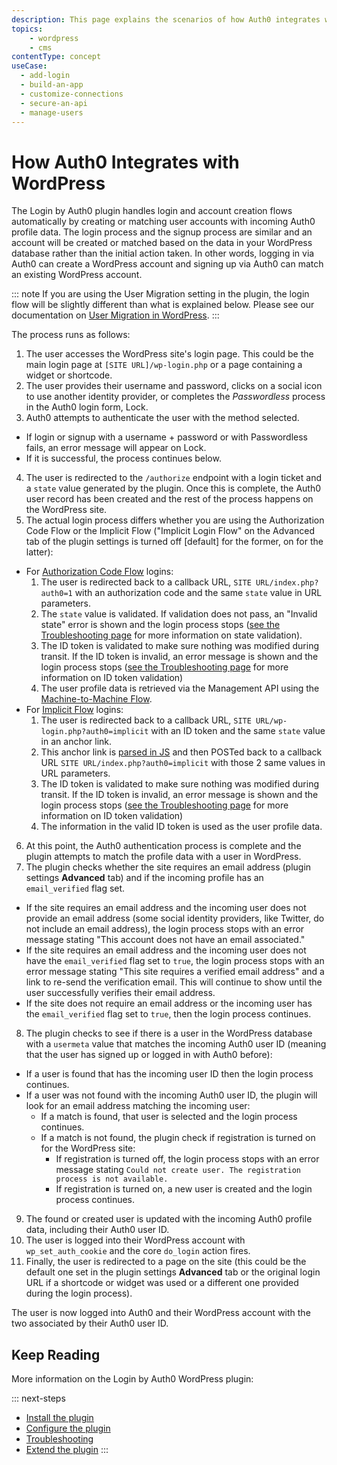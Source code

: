 ```yaml
---
description: This page explains the scenarios of how Auth0 integrates with WordPress.
topics:
    - wordpress
    - cms
contentType: concept
useCase:
  - add-login
  - build-an-app
  - customize-connections
  - secure-an-api
  - manage-users  
---
```

# How Auth0 Integrates with WordPress

The Login by Auth0 plugin handles login and account creation flows automatically by creating or matching user accounts with incoming Auth0 profile data. The login process and the signup process are similar and an account will be created or matched based on the data in your WordPress database rather than the initial action taken. In other words, logging in via Auth0 can create a WordPress account and signing up via Auth0 can match an existing WordPress account.

  ::: note
  If you are using the User Migration setting in the plugin, the login flow will be slightly different than what is explained below. Please see our documentation on [User Migration in WordPress](/cms/wordpress/user-migration).
  :::

The process runs as follows:

1. The user accesses the WordPress site's login page. This could be the main login page at `[SITE URL]/wp-login.php` or a page containing a widget or shortcode.
2. The user provides their username and password, clicks on a social icon to use another identity provider, or completes the <dfn data-key="passwordless">Passwordless</dfn> process in the Auth0 login form, Lock.
3. Auth0 attempts to authenticate the user with the method selected.
  - If login or signup with a username + password or with Passwordless fails, an error message will appear on Lock.
  - If it is successful, the process continues below.
4. The user is redirected to the `/authorize` endpoint with a login ticket and a `state` value generated by the plugin. Once this is complete, the Auth0 user record has been created and the rest of the process happens on the WordPress site.
5. The actual login process differs whether you are using the Authorization Code Flow or the Implicit Flow ("Implicit Login Flow" on the Advanced tab of the plugin settings is turned off [default] for the former, on for the latter):
  - For [Authorization Code Flow](/flows/guides/auth-code/add-login-auth-code) logins:
    1. The user is redirected back to a callback URL, `SITE URL/index.php?auth0=1` with an authorization code and the same `state` value in URL parameters.
    2. The `state` value is validated. If validation does not pass, an "Invalid state" error is shown and the login process stops ([see the Troubleshooting page](/cms/wordpress/troubleshoot) for more information on state validation).
    3. The ID token is validated to make sure nothing was modified during transit. If the ID token is invalid, an error message is shown and the login process stops ([see the Troubleshooting page](/cms/wordpress/troubleshoot) for more information on ID token validation)
    4. The user profile data is retrieved via the Management API using the [Machine-to-Machine Flow](/flows/concepts/client-credentials).
  - For [Implicit Flow](/flows/guides/implicit/add-login-implicit) logins:
    1. The user is redirected back to a callback URL, `SITE URL/wp-login.php?auth0=implicit` with an ID token and the same `state` value in an anchor link.
    2. This anchor link is [parsed in JS](https://github.com/auth0/wp-auth0/blob/master/assets/js/implicit-login.js) and then POSTed back to a callback URL `SITE URL/index.php?auth0=implicit` with those 2 same values in URL parameters.
    3. The ID token is validated to make sure nothing was modified during transit. If the ID token is invalid, an error message is shown and the login process stops ([see the Troubleshooting page](/cms/wordpress/troubleshoot) for more information on ID token validation)
    4. The information in the valid ID token is used as the user profile data.
6. At this point, the Auth0 authentication process is complete and the plugin attempts to match the profile data with a user in WordPress.
7. The plugin checks whether the site requires an email address (plugin settings **Advanced** tab) and if the incoming profile has an `email_verified` flag set.
  - If the site requires an email address and the incoming user does not provide an email address (some social identity providers, like Twitter, do not include an email address), the login process stops with an error message stating "This account does not have an email associated."
  - If the site requires an email address and the incoming user does not have the `email_verified` flag set to `true`, the login process stops with an error message stating "This site requires a verified email address" and a link to re-send the verification email. This will continue to show until the user successfully verifies their email address.
  - If the site does not require an email address or the incoming user has the `email_verified` flag set to `true`, then the login process continues.
8. The plugin checks to see if there is a user in the WordPress database with a `usermeta` value that matches the incoming Auth0 user ID (meaning that the user has signed up or logged in with Auth0 before):
  - If a user is found that has the incoming user ID then the login process continues.
  - If a user was not found with the incoming Auth0 user ID, the plugin will look for an email address matching the incoming user:
    - If a match is found, that user is selected and the login process continues.
    - If a match is not found, the plugin check if registration is turned on for the WordPress site:
      - If registration is turned off, the login process stops with an error message stating `Could not create user. The registration process is not available.`
      - If registration is turned on, a new user is created and the login process continues.
9. The found or created user is updated with the incoming Auth0 profile data, including their Auth0 user ID.
10. The user is logged into their WordPress account with `wp_set_auth_cookie` and the core `do_login` action fires.
11. Finally, the user is redirected to a page on the site (this could be the default one set in the plugin settings **Advanced** tab or the original login URL if a shortcode or widget was used or a different one provided during the login process).

The user is now logged into Auth0 and their WordPress account with the two associated by their Auth0 user ID.

## Keep Reading

More information on the Login by Auth0 WordPress plugin:

::: next-steps
* [Install the plugin](/cms/wordpress/installation)
* [Configure the plugin](/cms/wordpress/configuration)
* [Troubleshooting](/cms/wordpress/troubleshoot)
* [Extend the plugin](/cms/wordpress/extending)
:::
